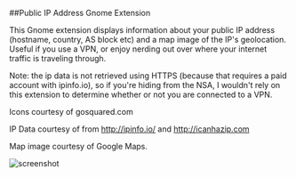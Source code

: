 
##Public IP Address Gnome Extension

This Gnome extension displays information about your public IP address (hostname, country, AS block etc) and a map image of the IP's geolocation. Useful if you use a VPN, or enjoy nerding out over where your internet traffic is traveling through.

Note: the ip data is not retrieved using HTTPS (because that requires a paid account with ipinfo.io), so if you're hiding from the NSA, I wouldn't rely on this extension to determine whether or not you are connected to a VPN.

Icons courtesy of gosquared.com

IP Data courtesy of from http://ipinfo.io/ and http://icanhazip.com

Map image courtesy of Google Maps.

![screenshot](https://raw.githubusercontent.com/growing/file-dump/master/public_ip_screenshot.png)
